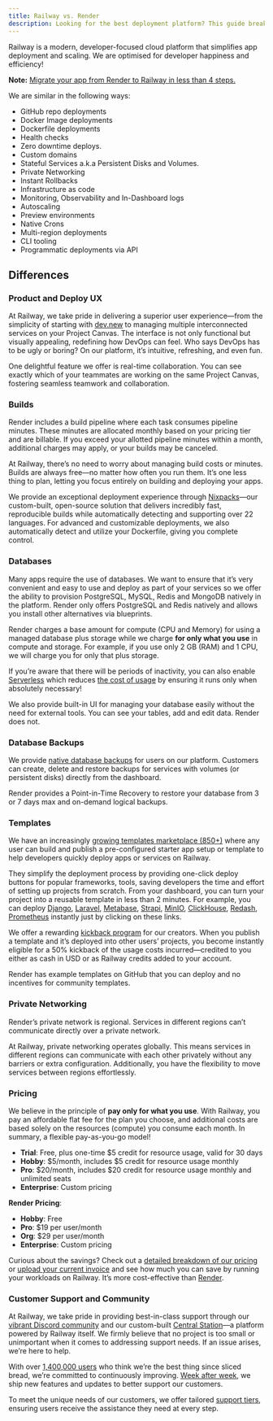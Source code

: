 ```yaml
---
title: Railway vs. Render
description: Looking for the best deployment platform? This guide breaks down Railway vs. Render—covering scalability, pricing, features, and why Railway is the superior choice.
---
```


Railway is a modern, developer-focused cloud platform that simplifies app deployment and scaling. We are optimised for developer happiness and efficiency!

**Note:** [Migrate your app from Render to Railway in less than 4 steps.](/migration/migrate-from-render)

We are similar in the following ways:

- GitHub repo deployments
- Docker Image deployments
- Dockerfile deployments
- Health checks
- Zero downtime deploys.
- Custom domains
- Stateful Services a.k.a Persistent Disks and Volumes.
- Private Networking
- Instant Rollbacks
- Infrastructure as code
- Monitoring, Observability and In-Dashboard logs
- Autoscaling
- Preview environments
- Native Crons
- Multi-region deployments
- CLI tooling
- Programmatic deployments via API

## Differences

### Product and Deploy UX

At Railway, we take pride in delivering a superior user experience—from the simplicity of starting with [dev.new](http://dev.new/) to managing multiple interconnected services on your Project Canvas. The interface is not only functional but visually appealing, redefining how DevOps can feel. Who says DevOps has to be ugly or boring? On our platform, it’s intuitive, refreshing, and even fun.

One delightful feature we offer is real-time collaboration. You can see exactly which of your teammates are working on the same Project Canvas, fostering seamless teamwork and collaboration.

### Builds

Render includes a build pipeline where each task consumes pipeline minutes. These minutes are allocated monthly based on your pricing tier and are billable. If you exceed your allotted pipeline minutes within a month, additional charges may apply, or your builds may be canceled.

At Railway, there’s no need to worry about managing build costs or minutes. Builds are always free—no matter how often you run them. It’s one less thing to plan, letting you focus entirely on building and deploying your apps.

We provide an exceptional deployment experience through [Nixpacks](https://github.com/railwayapp/nixpacks)—our custom-built, open-source solution that delivers incredibly fast, reproducible builds while automatically detecting and supporting over 22 languages. For advanced and customizable deployments, we also automatically detect and utilize your Dockerfile, giving you complete control.

### Databases

Many apps require the use of databases. We want to ensure that it’s very convenient and easy to use and deploy as part of your services so we offer the ability to provision PostgreSQL, MySQL, Redis and MongoDB natively in the platform. Render only offers PostgreSQL and Redis natively and allows you install other alternatives via blueprints.

Render charges a base amount for compute (CPU and Memory) for using a managed database plus storage while we charge **for only what you use** in compute and storage. For example, if you use only 2 GB (RAM) and 1 CPU, we will charge you for only that plus storage.

If you’re aware that there will be periods of inactivity, you can also enable [Serverless](https://docs.railway.com/reference/app-sleeping) which reduces [the cost of usage](https://docs.railway.com/guides/optimize-usage#resource-limits) by ensuring it runs only when absolutely necessary!

We also provide built-in UI for managing your database easily without the need for external tools. You can see your tables, add and edit data. Render does not.

### Database Backups

We provide [native database backups](https://docs.railway.com/reference/backups) for users on our platform. Customers can create, delete and restore backups for services with volumes (or persistent disks) directly from the dashboard.

Render provides a Point-in-Time Recovery to restore your database from 3 or 7 days max and on-demand logical backups.

### Templates

We have an increasingly [growing templates marketplace (850+)](https://railway.com/templates) where any user can build and publish a pre-configured starter app setup or template to help developers quickly deploy apps or services on Railway.

They simplify the deployment process by providing one-click deploy buttons for popular frameworks, tools, saving developers the time and effort of setting up projects from scratch. From your dashboard, you can turn your project into a reusable template in less than 2 minutes. For example, you can deploy [Django](https://railway.com/new/template/GB6Eki), [Laravel](https://railway.com/new/template/Gkzn4k), [Metabase](https://railway.com/new/template/metabase), [Strapi](https://railway.com/template/strapi), [MinIO](https://railway.com/new/template/SMKOEA), [ClickHouse](https://railway.com/new/template/clickhouse), [Redash](https://railway.com/new/template/mb8XJA), [Prometheus](https://railway.com/new/template/KmJatA) instantly just by clicking on these links.

We offer a rewarding [kickback program](https://railway.com/open-source-kickback) for our creators. When you publish a template and it’s deployed into other users’ projects, you become instantly eligible for a 50% kickback of the usage costs incurred—credited to you either as cash in USD or as Railway credits added to your account.

Render has example templates on GitHub that you can deploy and no incentives for community templates.

### Private Networking

Render’s private network is regional. Services in different regions can’t communicate directly over a private network.

At Railway, private networking operates globally. This means services in different regions can communicate with each other privately without any barriers or extra configuration. Additionally, you have the flexibility to move services between regions effortlessly.

### Pricing

We believe in the principle of **pay only for what you use**. With Railway, you pay an affordable flat fee for the plan you choose, and additional costs are based solely on the resources (compute) you consume each month. In summary, a flexible pay-as-you-go model!

- **Trial**: Free, plus one-time $5 credit for resource usage, valid for 30 days
- **Hobby**: $5/month, includes $5 credit for resource usage monthly
- **Pro**: $20/month, includes $20 credit for resource usage monthly and unlimited seats
- **Enterprise**: Custom pricing

**Render Pricing**:

- **Hobby**: Free
- **Pro**: $19 per user/month
- **Org**: $29 per user/month
- **Enterprise**: Custom pricing

Curious about the savings? Check out a [detailed breakdown of our pricing](https://docs.railway.com/reference/pricing/plans) or [upload your current invoice](https://railway.com/pricing#pricing-invoice) and see how much you can save by running your workloads on Railway. It’s more cost-effective than [Render](https://render.com/pricing).

### Customer Support and Community

At Railway, we take pride in providing best-in-class support through our [vibrant Discord community](https://discord.gg/railway) and our custom-built [Central Station](https://station.railway.com/)—a platform powered by Railway itself. We firmly believe that no project is too small or unimportant when it comes to addressing support needs. If an issue arises, we’re here to help.

With over [1,400,000 users](https://railway.com/stats) who think we’re the best thing since sliced bread, we’re committed to continuously improving. [Week after week](https://railway.com/changelog), we ship new features and updates to better support our customers.

To meet the unique needs of our customers, we offer tailored [support tiers](https://docs.railway.com/reference/support#support-tiers), ensuring users receive the assistance they need at every step.

